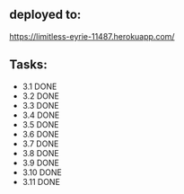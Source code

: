 deployed to:
------------
https://limitless-eyrie-11487.herokuapp.com/

Tasks:
------
- 3.1 DONE
- 3.2 DONE
- 3.3 DONE
- 3.4 DONE
- 3.5 DONE
- 3.6 DONE
- 3.7 DONE
- 3.8 DONE
- 3.9 DONE
- 3.10 DONE
- 3.11 DONE